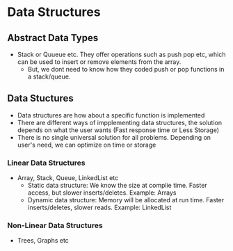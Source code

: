 # Data Structures

## Abstract Data Types
* Stack or Quueue etc. They offer operations such as push pop etc, which can be used to insert or remove elements from the array. 
  - But, we dont need to know how they coded push or pop functions in a stack/queue. 

## Data Stuctures
* Data structures are how about a specific function is implemented
* There are different ways of impplementing data structures, the solution depends on what the user wants (Fast response time or Less Storage)
* There is no single universal solution for all problems. Depending on user's need, we can optimize on time or storage

### Linear Data Structures
* Array, Stack, Queue, LinkedList etc
  - Static data structure: We know the size at complie time. Faster access, but slower inserts/deletes. Example: Arrays
  - Dynamic data structure: Memory will be allocated at run time. Faster inserts/deletes, slower reads. Example: LinkedList

### Non-Linear Data Structures
* Trees, Graphs etc
